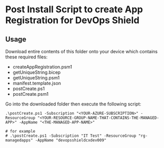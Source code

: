 # Post Install Script to create App Registration for DevOps Shield

## Usage

Download entire contents of this folder onto your device which contains these required files:
- createAppRegistration.psm1
- getUniqueString.bicep
- getUniqueString.psm1
- manifest.template.json
- postCreate.ps1
- postCreate.psm1

Go into the downloaded folder then execute the following script:
```
.\postCreate.ps1 -Subscription "<YOUR-AZURE-SUBSCRIPTION>" -ResourceGroup "<YOUR-RESOURCE-GROUP-NAME-THAT-CONTAINS-THE-MANAGED-APP>" -AppName "<THE-MANAGED-APP-NAME>"

# for example
# .\postCreate.ps1 -Subscription "IT Test" -ResourceGroup "rg-managedapps" -AppName "devopsshieldcxdev009"  
```